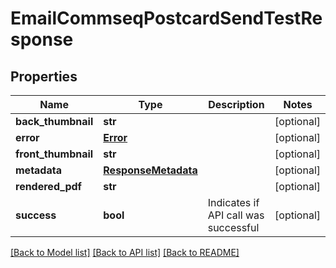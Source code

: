 # EmailCommseqPostcardSendTestResponse

## Properties
Name | Type | Description | Notes
------------ | ------------- | ------------- | -------------
**back_thumbnail** | **str** |  | [optional] 
**error** | [**Error**](Error.md) |  | [optional] 
**front_thumbnail** | **str** |  | [optional] 
**metadata** | [**ResponseMetadata**](ResponseMetadata.md) |  | [optional] 
**rendered_pdf** | **str** |  | [optional] 
**success** | **bool** | Indicates if API call was successful | [optional] 

[[Back to Model list]](../README.md#documentation-for-models) [[Back to API list]](../README.md#documentation-for-api-endpoints) [[Back to README]](../README.md)


